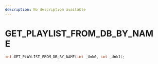 ```yaml
---
description: No description available 
---
```


# GET_PLAYLIST_FROM_DB_BY_NAME

```cpp
int GET_PLAYLIST_FROM_DB_BY_NAME(int _Unk0, int _Unk1);
```